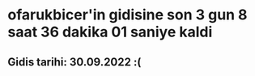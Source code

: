 # ofarukbicer'in gidisine son 3 gun 8 saat 36 dakika 01 saniye kaldi

## Gidis tarihi: 30.09.2022 :(